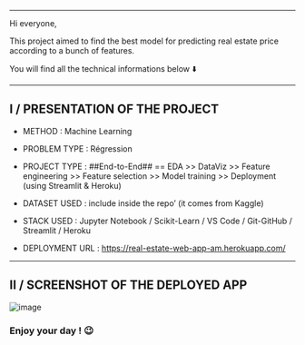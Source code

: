 ---------------------------------------------------------------------------------------------------------

Hi everyone, 

This project aimed to find the best model for predicting real estate price according to a bunch of features.

You will find all the technical informations below ⬇️ 

---------------------------------------------------------------------------------------------------------


## I / PRESENTATION OF THE PROJECT



+	METHOD : Machine Learning 

+	PROBLEM TYPE : Régression

+	PROJECT TYPE : ##End-to-End## == EDA >> DataViz >> Feature engineering >> Feature selection >>  Model training >> Deployment (using Streamlit & Heroku)


+	DATASET USED : include inside the repo’ (it comes from Kaggle)

+	STACK USED : Jupyter Notebook / Scikit-Learn / VS Code / Git-GitHub / Streamlit / Heroku


+	DEPLOYMENT URL : https://real-estate-web-app-am.herokuapp.com/


---------------------------------------------------------------------------------------------------------

## II / SCREENSHOT OF THE DEPLOYED APP

![image](https://user-images.githubusercontent.com/67790918/115117978-67812500-9fa1-11eb-9d61-7993fe08059d.png)

### Enjoy your day ! 😉
